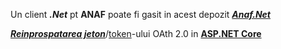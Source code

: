 Un client ***.Net*** pt **ANAF** poate fi gasit in acest depozit [***Anaf.Net***](https://github.com/sibies/Anaf.Net)

[***Reinprospatarea jeton***](https://code-maze.com/using-refresh-tokens-in-asp-net-core-authentication/)/[token](https://code-maze.com/using-refresh-tokens-in-asp-net-core-authentication/)-ului OAth 2.0 in [**ASP.NET Core**](https://github.com/CodeMazeBlog/aspnetcore-jwt-auth/tree/aspnetcore-jwt-auth-refresh-tokens)
